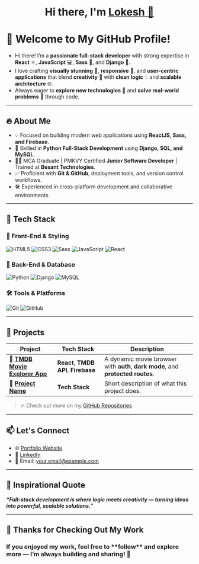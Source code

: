 <div align="center">
  <h1>Hi there, I'm <a href="https://github.com/Lokesh" target="_blank">Lokesh 👋</a></h1>
</div>

# 🌟 Welcome to My GitHub Profile!

- Hi there! I’m a **passionate full-stack developer** with strong expertise in **React** ⚛️, **JavaScript** 💻, **Sass** 🎨, and **Django** 🐍.
- I love crafting **visually stunning** 🎨, **responsive** 📱, and **user-centric applications** that blend **creativity** 🎯 with **clean logic** 💡 and **scalable architecture** 🌐.
- Always eager to **explore new technologies** 🚀 and **solve real-world problems** 🧩 through code.

<hr>

## 🔥 About Me
- 💡 Focused on building modern web applications using **ReactJS, Sass, and Firebase**.
- 🐍 Skilled in **Python Full-Stack Development** using **Django, SQL, and MySQL**.
- 🧑‍🎓 MCA Graduate | PMKVY Certified **Junior Software Developer** | Trained at **Besant Technologies**.
- ✅ Proficient with **Git & GitHub**, deployment tools, and version control workflows.
- 🛠️ Experienced in cross-platform development and collaborative environments.

<hr>

## 🧠 Tech Stack

### 🎨 Front-End & Styling
![HTML5](https://img.shields.io/badge/HTML5-E34F26?style=for-the-badge&logo=html5&logoColor=white)
![CSS3](https://img.shields.io/badge/CSS3-1572B6?style=for-the-badge&logo=css3&logoColor=white)
![Sass](https://img.shields.io/badge/Sass-CC6699?style=for-the-badge&logo=sass&logoColor=white)
![JavaScript](https://img.shields.io/badge/JavaScript-F7DF1E?style=for-the-badge&logo=javascript&logoColor=black)
![React](https://img.shields.io/badge/React-61DAFB?style=for-the-badge&logo=react&logoColor=black)

### 🐍 Back-End & Database
![Python](https://img.shields.io/badge/Python-3776AB?style=for-the-badge&logo=python&logoColor=white)
![Django](https://img.shields.io/badge/Django-092E20?style=for-the-badge&logo=django&logoColor=white)
![MySQL](https://img.shields.io/badge/MySQL-4479A1?style=for-the-badge&logo=mysql&logoColor=white)

### 🛠 Tools & Platforms
![Git](https://img.shields.io/badge/Git-F05032?style=for-the-badge&logo=git&logoColor=white)
![GitHub](https://img.shields.io/badge/GitHub-181717?style=for-the-badge&logo=github&logoColor=white)

<hr>

## 🚀 Projects
| Project                                                                                   | Tech Stack                          | Description                                                                 |
|-------------------------------------------------------------------------------------------|-------------------------------------|-----------------------------------------------------------------------------|
| 🔗 [**TMDB Movie Explorer App**](#)                | **React**, **TMDB API**, **Firebase** | A dynamic movie browser with **auth**, **dark mode**, and **protected routes**. |
| 🔗 [**Project Name**](#)                    | **Tech Stack**                       | Short description of what this project does.                                 |

> 🔥 Check out more on my [GitHub Repositories](https://github.com/your-username?tab=repositories)

<hr>

## 📫 Let's Connect
- 🌐 [Portfolio Website](https://your-portfolio-link.com)
- 💼 [LinkedIn](https://linkedin.com/in/your-profile)
- 📧 Email: your.email@example.com

<hr>

## 💬 Inspirational Quote  
_**“Full-stack development is where **logic** meets **creativity** — turning ideas into powerful, scalable solutions.”**_

<hr>

## 👋 Thanks for Checking Out My Work
<h3>If you enjoyed my work, feel free to **follow** and explore more — I’m always building and sharing! 🚀</h3>
